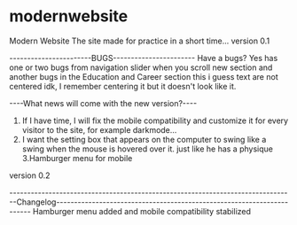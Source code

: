 # modernwebsite
Modern Website
The site made for practice in a short time...
version 0.1

-----------------------BUGS-----------------------
Have a bugs?
Yes has one or two bugs from navigation slider when you scroll new section and another bugs in the Education and Career section this i guess text are not centered
idk, I remember centering it but it doesn't look like it.


----What news will come with the new version?----
1. If I have time, I will fix the mobile compatibility and customize it for every visitor to the site, for example darkmode...
2. I want the setting box that appears on the computer to swing like a swing when the mouse is hovered over it. just like he has a physique
3.Hamburger menu for mobile


version 0.2

--------------------------------------------------------------------------------Changelog-----------------------------------------------------------------------
Hamburger menu added and mobile compatibility stabilized
